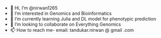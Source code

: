 - 👋 Hi, I’m @nirwan1265
- 👀 I’m interested in Genomics and Bioinformatics
- 🌱 I’m currently learning Julia and DL model for phenotypic prediction
- 💞️ I’m looking to collaborate on Everything Genomics
- 📫 How to reach me- email: tandukar.nirwan @ gmail .com 

<!---
nirwan1265/nirwan1265 is a ✨ special ✨ repository because its `README.md` (this file) appears on your GitHub profile.
You can click the Preview link to take a look at your changes.
--->
